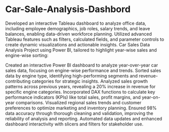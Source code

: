 # Car-Sale-Analysis-Dashbord
Developed an interactive Tableau dashboard to analyze office data, including employee demographics, job roles, salary trends, and leave balances, enabling data-driven workforce planning. Utilized advanced Tableau features such as filters, calculated fields, and parameter controls to create dynamic visualizations and actionable insights.
Car Sales Data Analysis Project using Power BI, tailored to highlight year-wise sales and engine-wise sorting:

Created an interactive Power BI dashboard to analyze year-over-year car sales data, focusing on engine-wise performance and trends.
Sorted sales data by engine type, identifying high-performing segments and revenue-contributing categories for strategic insights.
Analyzed sales growth patterns across previous years, revealing a 20% increase in revenue for specific engine categories.
Incorporated DAX functions to calculate key performance indicators (KPIs) like total sales, profit margins, and year-on-year comparisons.
Visualized regional sales trends and customer preferences to optimize marketing and inventory planning.
Ensured 98% data accuracy through thorough cleaning and validation, improving the reliability of analysis and reporting.
Automated data updates and enhanced dashboard interactivity with slicers and filters for stakeholder use.
